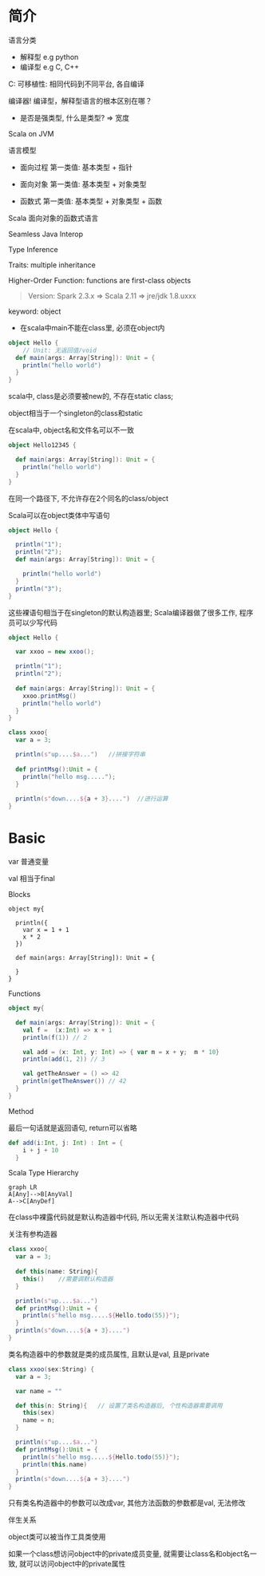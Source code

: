 

# 简介

语言分类

- 解释型  e.g python
- 编译型  e.g C, C++

C: 可移植性: 相同代码到不同平台, 各自编译



编译器! 编译型，解释型语言的根本区别在哪？

- 是否是强类型, 什么是类型?  => 宽度

Scala on JVM



语言模型

- 面向过程  第一类值: 基本类型 + 指针

- 面向对象  第一类值: 基本类型 + 对象类型

- 函数式     第一类值: 基本类型 + 对象类型 + 函数

Scala 面向对象的函数式语言



Seamless Java Interop

Type Inference

Traits: multiple inheritance

Higher-Order Function: functions are first-class objects



> Version: Spark 2.3.x => Scala 2.11 => jre/jdk 1.8.uxxx





keyword: object

- 在scala中main不能在class里, 必须在object内

```scala
object Hello {
	// Unit: 无返回值/void
  def main(args: Array[String]): Unit = {
    println("hello world")
  }
}
```





scala中, class是必须要被new的, 不存在static class; 

object相当于一个singleton的class和static



在scala中, object名和文件名可以不一致

```scala
object Hello12345 {

  def main(args: Array[String]): Unit = {
    println("hello world")
  }
}
```

在同一个路径下, 不允许存在2个同名的class/object



Scala可以在object类体中写语句

```scala
object Hello {

  println("1");
  println("2");
  def main(args: Array[String]): Unit = {

    println("hello world")
  }
  println("3");
}  
```

这些裸语句相当于在singleton的默认构造器里; Scala编译器做了很多工作, 程序员可以少写代码





```scala
object Hello {

  var xxoo = new xxoo();

  println("1");
  println("2");
  
  def main(args: Array[String]): Unit = {
    xxoo.printMsg()
    println("hello world")
  }
}

class xxoo{
  var a = 3;

  println(s"up....$a...")   //拼接字符串
  
  def printMsg():Unit = {
    println("hello msg.....");
  }
  
  println(s"down....${a + 3}....")  //进行运算
}
```



# Basic

var 普通变量

val 相当于final





Blocks

```
object my{

  println({
    var x = 1 + 1
    x * 2
  })

  def main(args: Array[String]): Unit = {

  }
}

```



Functions

```scala
object my{

  def main(args: Array[String]): Unit = {
    val f =  (x:Int) => x + 1
    println(f(1)) // 2

    val add = (x: Int, y: Int) => { var m = x + y;  m * 10}
    println(add(1, 2)) // 3

    val getTheAnswer = () => 42
    println(getTheAnswer()) // 42
  }
}
```



Method

最后一句话就是返回语句, return可以省略

```scala
def add(i:Int, j: Int) : Int = {
    i + j + 10
  } 
```





Scala Type Hierarchy



```mermaid
graph LR
A[Any]-->B[AnyVal]
A-->C[AnyDef]
```







在class中裸露代码就是默认构造器中代码, 所以无需关注默认构造器中代码

关注有参构造器

```scala
class xxoo{
  var a = 3;
  
  def this(name: String){
    this()    //需要调默认构造器
  }

  println(s"up....$a...")
  def printMsg():Unit = {
    println(s"hello msg.....${Hello.todo(55)}");
  }
  println(s"down....${a + 3}....")
}
```



类名构造器中的参数就是类的成员属性, 且默认是val, 且是private

```scala
class xxoo(sex:String) {
  var a = 3;

  var name = ""

  def this(n: String){   // 设置了类名构造器后, 个性构造器需要调用
    this(sex)
    name = n;
  }

  println(s"up....$a...")
  def printMsg():Unit = {
    println(s"hello msg.....${Hello.todo(55)}");
    println(this.name)
  }
  println(s"down....${a + 3}....")
}
```

只有类名构造器中的参数可以改成var, 其他方法函数的参数都是val, 无法修改





伴生关系

object类可以被当作工具类使用

如果一个class想访问object中的private成员变量, 就需要让class名和object名一致, 就可以访问object中的private属性





































